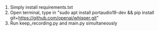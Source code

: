 1. Simply install requirements.txt
2. Open terminal, type in "sudo apt install portaudio19-dev && pip install git+https://github.com/openai/whisper.git"
3. Run keep_recording.py and main.py simultaneously